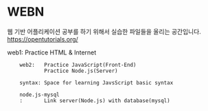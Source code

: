 # WEBN

웹 기반 어플리케이션 공부를 하기 위해서 실습한 파일들을 올리는 공간입니다.
https://opentutorials.org/
>
 <DIRECTORY>
        web1:   Practice HTML & Internet</p>

        web2:   Practice JavaScript(Front-End)
                Practice Node.js(Server)

        syntax: Space for learning JavsScript basic syntax

        node.js-mysql
        :       Link server(Node.js) with database(mysql)
>
